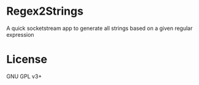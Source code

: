 # Regex2Strings
A quick socketstream app to generate all strings based on a given regular expression
# License
GNU GPL v3+
